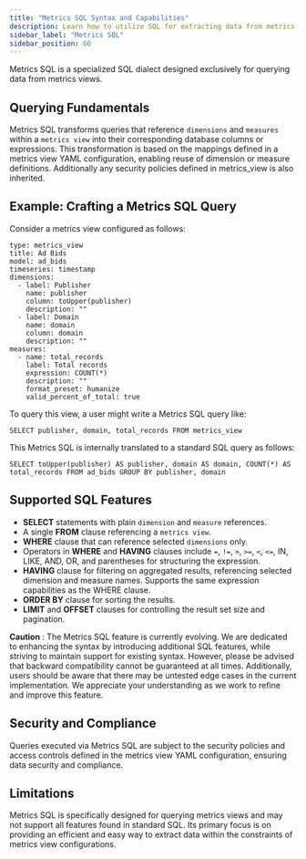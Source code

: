 ```yaml
---
title: "Metrics SQL Syntax and Capabilities"
description: Learn how to utilize SQL for extracting data from metrics views effectively.
sidebar_label: "Metrics SQL"
sidebar_position: 60
---
```



<!-- WARNING: There are links to this page in source code. If you move it, find and replace the links and consider adding a redirect in docusaurus.config.js. -->

Metrics SQL is a specialized SQL dialect designed exclusively for querying data from metrics views.

## Querying Fundamentals
Metrics SQL transforms queries that reference `dimensions` and `measures` within a `metrics view` into their corresponding database columns or expressions. This transformation is based on the mappings defined in a metrics view YAML configuration, enabling reuse of dimension or measure definitions. Additionally any security policies defined in metrics_view is also inherited.

## Example: Crafting a Metrics SQL Query

Consider a metrics view configured as follows:
```
type: metrics_view
title: Ad Bids
model: ad_bids
timeseries: timestamp
dimensions:
  - label: Publisher
    name: publisher
    column: toUpper(publisher)
    description: ""
  - label: Domain
    name: domain
    column: domain
    description: ""
measures:
  - name: total_records
    label: Total records
    expression: COUNT(*)
    description: ""
    format_preset: humanize
    valid_percent_of_total: true
```

To query this view, a user might write a Metrics SQL query like:
```
SELECT publisher, domain, total_records FROM metrics_view
```
This Metrics SQL is internally translated to a standard SQL query as follows:
```
SELECT toUpper(publisher) AS publisher, domain AS domain, COUNT(*) AS total_records FROM ad_bids GROUP BY publisher, domain
```

## Supported SQL Features

- **SELECT** statements with plain `dimension` and `measure` references.
- A single **FROM** clause referencing a `metrics view`.
- **WHERE** clause that can reference selected `dimensions` only.
- Operators in **WHERE** and **HAVING** clauses include `=`, `!=`, `>`, `>=`, `<`, `<=`, IN, LIKE, AND, OR, and parentheses for structuring the expression.
- **HAVING** clause for filtering on aggregated results, referencing selected dimension and measure names. Supports the same expression capabilities as the WHERE clause.
- **ORDER BY** clause for sorting the results.
- **LIMIT** and **OFFSET** clauses for controlling the result set size and pagination.


**Caution** : The Metrics SQL feature is currently evolving. We are dedicated to enhancing the syntax by introducing additional SQL features, while striving to maintain support for existing syntax. However, please be advised that backward compatibility cannot be guaranteed at all times. Additionally, users should be aware that there may be untested edge cases in the current implementation. We appreciate your understanding as we work to refine and improve this feature.

## Security and Compliance
Queries executed via Metrics SQL are subject to the security policies and access controls defined in the metrics view YAML configuration, ensuring data security and compliance.


## Limitations
Metrics SQL is specifically designed for querying metrics views and may not support all features found in standard SQL. Its primary focus is on providing an efficient and easy way to extract data within the constraints of metrics view configurations.
